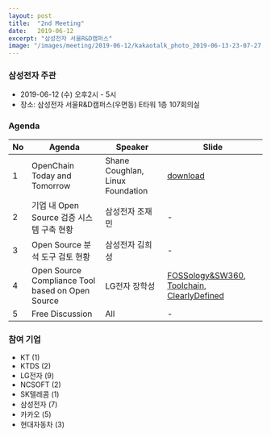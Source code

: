 ```yaml
---
layout: post
title:  "2nd Meeting"
date:   2019-06-12
excerpt: "삼성전자 서울R&D캠퍼스"
image: "/images/meeting/2019-06-12/kakaotalk_photo_2019-06-13-23-07-27.jpeg"
---
```


<h3>삼성전자 주관</h3>
<ul>
    <li>2019-06-12 (수) 오후2시 - 5시</li>
    <li>장소: 삼성전자 서울R&D캠퍼스(우면동) E타워 1층 107회의실</li>
</ul>

<h3>Agenda</h3>
<div class="table-wrapper">
    <table>
        <thead>
            <tr>
                <th>No</th>
                <th>Agenda</th>
                <th>Speaker</th>
                <th>Slide</th>
            </tr>
        </thead>
        <tbody>
            <tr>
                <td>1</td>
                <td>OpenChain Today and Tomorrow</td>
                <td>Shane Coughlan, Linux Foundation</td>
                <td><a href="/assets/pdf/2019-06-12/openchaintodayandtomorrow-190612090644.pdf" download>download</a></td>
            </tr>
            <tr>
                <td>2</td>
                <td>기업 내 Open Source 검증 시스템 구축 현황</td>
                <td>삼성전자 조재민</td>
                <td>-</td>
            </tr>
            <tr>
                <td>3</td>
                <td>Open Source 분석 도구 검토 현황</td>
                <td>삼성전자 김희성</td>
                <td>-</td>
            </tr>
            <tr>
                <td>4</td>
                <td>Open Source Compliance Tool based on Open Source</td>
                <td>LG전자 장학성</td>
                <td>
                  <a href="/assets/pdf/2019-06-12/036_oss_tooling_20190506_fossology_and_sw360_updates_04.pdf" download>FOSSology&SW360</a>, 
                  <a href="/assets/pdf/2019-06-12/oss-compliance-toolcahin-2019.pdf" download>Toolchain</a>, 
                  <a href="/assets/pdf/2019-06-12/ClearlyDefined-Crowdsourcing-Project-Security-and-Licensing-Data-Jeff-McAffer-Microsoft.pdf" download>ClearlyDefined</a> 
                  </td>
            </tr>
            <tr>
                <td>5</td>
                <td>Free Discussion    </td>
                <td>All</td>
                <td>-</td>
            </tr>
        </tbody>
    </table>    
</div>
<h3>참여 기업</h3>
<ul>
    <li>KT (1)</li>
    <li>KTDS (2)</li>
    <li>LG전자 (9)</li>
    <li>NCSOFT (2)</li>
    <li>SK텔레콤 (1)</li>
    <li>삼성전자 (7)</li>
    <li>카카오 (5)</li>
    <li>현대자동차 (3)</li>
</ul>

<div class="box alt">
    <div class="row 50% uniform"> 
        <div class="4u"><span class="image fit"><img src="{{ "/images/meeting/2019-06-12/kakaotalk_photo_2019-06-13-23-07-27.jpeg" | absolute_url }}" alt="" /></span></div> 
        <div class="4u"><span class="image fit"><img src="{{ "/images/meeting/2019-06-12/kakaotalk_photo_2019-06-13-23-07-32.jpeg" | absolute_url }}" alt="" /></span></div>     
        <div class="4u"><span class="image fit"><img src="{{ "/images/meeting/2019-06-12/kakaotalk_photo_2019-06-13-23-06-26.jpeg" | absolute_url }}" alt="" /></span></div>    
        <div class="6u"><span class="image fit"><img src="{{ "/images/meeting/2019-06-12/kakaotalk_photo_2019-06-13-23-06-08.jpeg" | absolute_url }}" alt="" /></span></div>    
        <div class="6u"><span class="image fit"><img src="{{ "/images/meeting/2019-06-12/kakaotalk_photo_2019-06-13-23-06-14.jpeg" | absolute_url }}" alt="" /></span></div> 
    </div>
</div>
